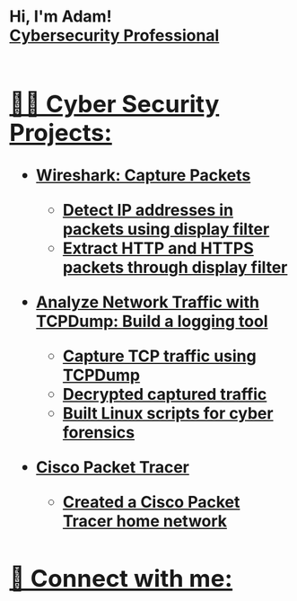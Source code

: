<h1>Hi, I'm Adam! <br/><a href="https://github.com/AdamBrown"> Cybersecurity Professional<h1></h1>

<h2>👨‍💻 Cyber Security Projects:</h2>

- <b>Wireshark: Capture Packets </b>
  - Detect IP addresses in packets using display filter
  - Extract HTTP and HTTPS packets through display filter
  
- <b>Analyze Network Traffic with TCPDump: Build a logging tool</b>
  - Capture TCP traffic using TCPDump
  - Decrypted captured traffic
  - Built Linux scripts for cyber forensics
- <b>Cisco Packet Tracer</b>
  - Created a Cisco Packet Tracer home network
    


<h2> 🤳 Connect with me:</h2>







